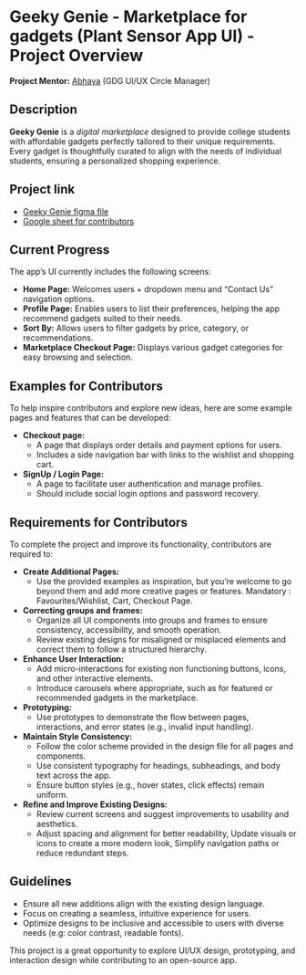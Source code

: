 # Geeky Genie - Marketplace for gadgets (Plant Sensor App UI) - Project Overview
**Project Mentor:** [Abhaya](https://github.com/abhayaaatriv) (GDG UI/UX Circle Manager)

## Description
**Geeky Genie** is a _digital marketplace_ designed to provide college students with affordable gadgets perfectly tailored to their unique requirements. Every gadget is thoughtfully curated to align with the needs of individual students, ensuring a personalized shopping experience.

## Project link
- [Geeky Genie figma file](https://www.figma.com/design/YZV9coR6emc4A9hwEVBnfq/Pyxis_GeekyGenie?node-id=437-1021&node-type=frame&t=gmYxXphujLTF2ZeE-0)
- [Google sheet for contributors](https://docs.google.com/spreadsheets/d/1J7b2RPzdOTuzdlDrv48fAiXWcPTFeGwS_7IxIVc5f38/edit?gid=0#gid=0)

## Current Progress
The app’s UI currently includes the following screens:
- **Home Page:** Welcomes users + dropdown menu and “Contact Us” navigation options.
- **Profile Page:** Enables users to list their preferences, helping the app recommend gadgets suited to their needs.
- **Sort By:** Allows users to filter gadgets by price, category, or recommendations.
- **Marketplace Checkout Page:** Displays various gadget categories for easy browsing and selection.

## Examples for Contributors
To help inspire contributors and explore new ideas, here are some example pages and features that can be developed:
- **Checkout page:**
  - A page that displays order details and payment options for users.
  - Includes a side navigation bar with links to the wishlist and shopping cart.
- **SignUp / Login Page:**
  - A page to facilitate user authentication and manage profiles.
  - Should include social login options and password recovery.

## Requirements for Contributors
To complete the project and improve its functionality, contributors are required to:
- **Create Additional Pages:**
  - Use the provided examples as inspiration, but you’re welcome to go beyond them and add more creative pages or features. Mandatory : Favourites/Wishlist, Cart, Checkout Page.
- **Correcting groups and frames:**
  -	Organize all UI components into groups and frames to ensure consistency, accessibility, and smooth operation.
  - Review existing designs for misaligned or misplaced elements and correct them to follow a structured hierarchy.
- **Enhance User Interaction:**
  - Add micro-interactions for existing non functioning buttons, icons, and other interactive elements.
  - Introduce carousels where appropriate, such as for featured or recommended gadgets in the marketplace.
- **Prototyping:**
  - Use prototypes to demonstrate the flow between pages, interactions, and error states (e.g., invalid input handling).
- **Maintain Style Consistency:**
  - Follow the color scheme provided in the design file for all pages and components.
  - Use consistent typography for headings, subheadings, and body text across the app.
  - Ensure button styles (e.g., hover states, click effects) remain uniform.
- **Refine and Improve Existing Designs:**
  - Review current screens and suggest improvements to usability and aesthetics.
  - Adjust spacing and alignment for better readability, Update visuals or icons to create a more modern look, Simplify navigation paths or reduce redundant steps.

## Guidelines
- Ensure all new additions align with the existing design language.
- Focus on creating a seamless, intuitive experience for users.
- Optimize designs to be inclusive and accessible to users with diverse needs (e.g: color contrast, readable fonts).

This project is a great opportunity to explore UI/UX design, prototyping, and interaction design while contributing to an open-source app.
